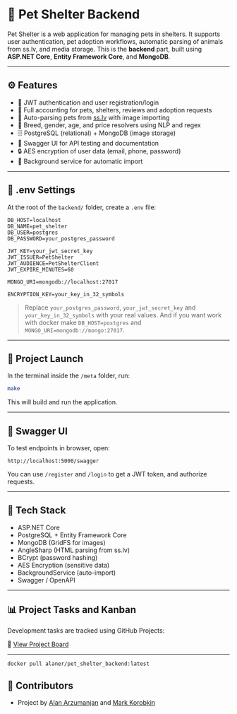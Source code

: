 # 🐾 Pet Shelter Backend

Pet Shelter is a web application for managing pets in shelters. It supports user authentication, pet adoption workflows, automatic parsing of animals from ss.lv, and media storage. This is the **backend** part, built using **ASP.NET Core**, **Entity Framework Core**, and **MongoDB**.

---

## ⚙️ Features

- 🔐 JWT authentication and user registration/login
- 🐶 Full accounting for pets, shelters, reviews and adoption requests
- 🔎 Auto-parsing pets from [ss.lv](https://www.ss.lv) with image importing
- 🧠 Breed, gender, age, and price resolvers using NLP and regex
- 🗄️ PostgreSQL (relational) + MongoDB (image storage)
- 🧾 Swagger UI for API testing and documentation
- 🔒 AES encryption of user data (email, phone, password)
- 🔁 Background service for automatic import

---

## 📁 .env Settings

At the root of the `backend/` folder, create a `.env` file:

```env
DB_HOST=localhost
DB_NAME=pet_shelter
DB_USER=postgres
DB_PASSWORD=your_postgres_password

JWT_KEY=your_jwt_secret_key
JWT_ISSUER=PetShelter
JWT_AUDIENCE=PetShelterClient
JWT_EXPIRE_MINUTES=60

MONGO_URI=mongodb://localhost:27017

ENCRYPTION_KEY=your_key_in_32_symbols
```

> Replace `your_postgres_password`, `your_jwt_secret_key` and `your_key_in_32_symbols` with your real values.
> And if you want work with docker make `DB_HOST=postgres` and `MONGO_URI=mongodb://mongo:27017`.

---

## 🚀 Project Launch

In the terminal inside the `/meta` folder, run:

```bash
make
```

This will build and run the application.

---

## 🔎 Swagger UI

To test endpoints in browser, open:

```
http://localhost:5000/swagger
```

You can use `/register` and `/login` to get a JWT token, and authorize requests.

---

## 🧩 Tech Stack

- ASP.NET Core
- PostgreSQL + Entity Framework Core
- MongoDB (GridFS for images)
- AngleSharp (HTML parsing from ss.lv)
- BCrypt (password hashing)
- AES Encryption (sensitive data)
- BackgroundService (auto-import)
- Swagger / OpenAPI

---

## 📊 Project Tasks and Kanban

Development tasks are tracked using GitHub Projects:

🔗 [View Project Board](https://github.com/orgs/victoria-pet-shelter/projects/3)

---

```bash
docker pull alaner/pet_shelter_backend:latest
```

## 🧠 Contributors

- Project by [Alan Arzumanjan](https://github.com/alanarzumanjan) and [Mark Korobkin](https://github.com/maemolol)
